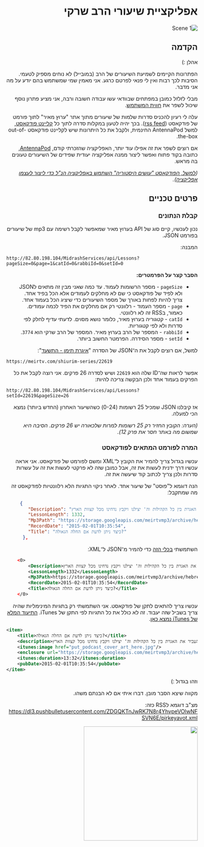 

<div dir=auto>
  
# אפליקציית שיעורי הרב שרקי
![Scene 1](https://user-images.githubusercontent.com/18702632/117863560-9175f080-b29c-11eb-87f2-06d66d37ba80.jpg)
## הקדמה
אהלן :)

הפתרונות הקיימים לשמיעת השיעורים של הרב (במובייל) לא נוחים מספיק לטעמי.
הסיבות לכך רבות ואין לי פנאי לפרטם כרגע. אני מאמין שמי שמשתמש בהם יודע על מה אני מדבר.

מבלי לזלזל כמובן במפתחים שבוודאי עשו עבודה חשובה ורבה, אני מציע פתרון נוסף שיכול לשפר את [חווית המשתמש](https://he.wikipedia.org/wiki/%D7%97%D7%95%D7%95%D7%99%D7%99%D7%AA_%D7%9E%D7%A9%D7%AA%D7%9E%D7%A9).

עלה לי רעיון להכניס סדרות שלמות של שיעורים מתוך אתר "ערוץ מאיר" לתוך פורמט של פודקאסט ([rss feed](https://podcasters.apple.com/support/823-podcast-requirements)).
בכך יהיה לטעון במקלות סדרה לתוך כל [קליינט פודקאסט](https://en.wikipedia.org/wiki/List_of_podcatchers), למשל AntennaPod החינמית, ולקבל את כל היתרונות שיש לקליינט פודקאסט out-of-the-box.

אם רוצים לשפר את זה אפילו עוד יותר, האפליקציה שהזכרתי קודם, [AntennaPod](https://antennapod.org/), כתובה בקוד פתוח ואפשר ליצור ממנה אפליקציה יעודית שפידים של השיעורים טעונים בה מראש.

*([למשל, הפודקאסט "עושים היסטוריה" השתמש באפליקציה הנ"ל כדי ליצור לעצמו אפליקציה](https://play.google.com/store/apps/details?id=de.danoeh.antennapod_mh)).*


## פרטים טכניים

### קבלת הנתונים

נכון לעכשיו, קיים סוג של API בערוץ מאיר שמאפשר לקבל רשימה עם mp3 של שיעורים בפורמט JSON.

המבנה:
<div dir=auto>

```
http://82.80.198.104/MidrashServices/api/Lessons?pageSize=0&page=1&catId=0&rabbiId=0&setId=0
```
</div>

**הסבר קצר על הפרמטרים:**
* `pageSize` - מספר הרשומות לעמוד. עד כמה שאני מבין זה מתאים לJSON ולא לפיד של פודקאסט כי שם לא מחלקים לעמודים אלא הכל בפיד אחד. צריך להיות לפחות באורך של מספר השיעורים כדי שיציג הכל בעמוד אחד.
* `page` - מספר העמוד - רלוונטי רק אם מחלקים את הפיד לכמה עמודים. כאמור, בRSS זה לא רלוונטי.
* `catId` - קטגוריה בערוץ מאיר, כלומר נושא מסוים. לדעתי עדיף לחלק לפי סדרות ולא לפי קטגוריות.
* `rabbiId` - המספר של הרב בערוץ מאיר. המספר של הרב שרקי הוא `3774`.
* `setId` - מספר הסידרה. הפרמטר החשוב ביותר.

למשל, אם רוצים לקבל את ה־JSON של הסדרה "[איגרת תימן - התשעד](https://meirtv.com/shiurim-series/22619)":

<div dir=auto>
  
```
https://meirtv.com/shiurim-series/22619
```
</div>

אפשר לראות שה־ID שלה הוא `22619` ושיש לסדרה 26 פרקים. אני רוצה לקבל את כל הפרקים בעמוד אחד ולכן הבקשה צריכה להיות:

<div dir=auto>
  
```
http://82.80.198.104/MidrashServices/api/Lessons?setId=22619&pageSize=26
```
</div>

אז קיבלנו JSON שמכיל 25 רשומות (0-24) כשהשיעור האחרון (החדש ביותר) נמצא הכי למעלה.

*(הערה: הקובץ החזיר רק 25 רשומות למרות שלכאורה יש 26 פרקים. הסיבה היא שמשום מה באתר חסר את פרק 12).*

### המרה לפורמט המתאים לפודקאסט
עכשיו בגדול צריך להמיר את הקובץ ל־XML ומשם לפורמט של פודקאסט. אני אראה עכשיו דרך ידנית לעשות את זה, אבל כמובן שזה לא פרקטי לעשות את זה על עשרות סדרות ולכן צריך לכתוב קוד שיעשה את זה.

הנה דוגמא ל"פוסט" של שיעור אחד. לאחר ניקוי התגיות הלא רלוונטיות לפודקאסט זה מה שמתקבל:

<div dir=auto>
  
```json
     {
        "Description": "לקראת סיום האיגרת לחכמי תימן הרמב\"ם מבקש הרמב\"ם להעביר את האגרת בין כל הקהילות וה' יצילנו ויקבץ נדחינו מכל קצוות הארץ.",
        "LessonLength": 1332,
        "Mp3Path": "https://storage.googleapis.com/meirtvmp3/archive/hebrew/mp3/sherki/126/idx_12644.mp3",
        "RecordDate": "2015-02-01T10:35:54",
        "Title": "כיצד ניתן לדעת אם החלה הגאולה?"
      },
```
</div>

השתמשתי [בכלי הזה](https://jsonformatter.org/json-to-xml) כדי להמיר מ־JSON ל־XML:



<div dir=auto>


```xml
    <0>
        <Description>לקראת סיום האיגרת לחכמי תימן הרמב"ם מבקש הרמב"ם להעביר את האגרת בין כל הקהילות וה' יצילנו ויקבץ נדחינו מכל קצוות הארץ.</Description>
        <LessonLength>1332</LessonLength>
        <Mp3Path>https://storage.googleapis.com/meirtvmp3/archive/hebrew/mp3/sherki/126/idx_12644.mp3</Mp3Path>
        <RecordDate>2015-02-01T10:35:54</RecordDate>
        <Title>כיצד ניתן לדעת אם החלה הגאולה?</Title>
    </0>
```
</div>

עכשיו צריך להתאים לתקן של פודקאסט. אני השתמשתי רק בתגיות המינימליות שהיה צריך בשביל שזה יעבוד. זה לא כולל את כל התגיות לפי התקן של iTunes. [התיעוד המלא של iTunes נמצא כאן](https://podcasters.apple.com/support/823-podcast-requirements).

<div dir=auto>
  
```xml
<item>
    <title>כיצד ניתן לדעת אם החלה הגאולה?</title>
    <description>לקראת סיום האיגרת לחכמי תימן הרמב"ם מבקש הרמב"ם להעביר את האגרת בין כל הקהילות וה' יצילנו ויקבץ נדחינו מכל קצוות הארץ.</description>
    <itunes:image href="put_podcast_cover_art_here.jpg"/>
    <enclosure url="https://storage.googleapis.com/meirtvmp3/archive/hebrew/mp3/sherki/126/idx_12644.mp3"  type="audio/mpeg"/>
    <itunes:duration>13:32</itunes:duration>
    <pubDate>2015-02-01T10:35:54</pubDate>
</item>
```
</div>

וזהו בגדול :)

מקווה שיצא הסבר מובן. דברו איתי אם לא הבנתם משהו.

מצ"ב דוגמא לRSS כזה:
https://dl3.pushbulletusercontent.com/ZDGQKTnJwRK7N8r4YhvpeVOlwNFSVN6E/pirkeyavot.xml

<img src="https://user-images.githubusercontent.com/18702632/117589485-738c7c80-b132-11eb-820a-4de84cdce9ae.jpg" width="300px">





